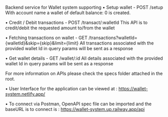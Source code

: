 Backend service for Wallet system supporting
 • Setup wallet - POST /setup
 With account name a wallet of default balance: 0 is created.
 
 • Credit / Debit transactions - POST /transact/:walletId
 This API is to credit/debit the requested amount to/from the wallet
 
 • Fetching transactions on wallet - GET /transactions?walletId={walletId}&skip={skip}&limit={limit}
 All transactions associated with the provided wallet Id in query params will be sent as a response
 
 • Get wallet details - GET /wallet/:id
 All details associated with the provided wallet Id in query params will be sent as a response
 
 
 For more information on APIs please check the specs folder attached in the root.
 
 • User Interface for the application can be viewed at : https://wallet-system.netlify.app/
 
 • To connect via Postman, OpenAPI spec file can be imported and the baseURL is to connect is : https://wallet-system.up.railway.app/api
